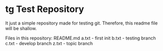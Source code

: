 tg Test Repository
==

It just a simple repository made for testing git.
Therefore, this readme file will be shallow.

Files in this repository:
README.md
a.txt - first init
b.txt - testing branch
c.txt - develop branch
z.txt - topic branch
